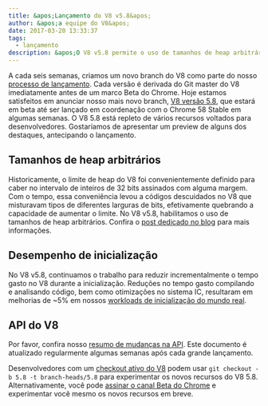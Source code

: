 ```yaml
---
title: &apos;Lançamento do V8 v5.8&apos;
author: &apos;a equipe do V8&apos;
date: 2017-03-20 13:33:37
tags:
  - lançamento
description: &apos;O V8 v5.8 permite o uso de tamanhos de heap arbitrários e melhora o desempenho de inicialização.&apos;
---
```

A cada seis semanas, criamos um novo branch do V8 como parte do nosso [processo de lançamento](/docs/release-process). Cada versão é derivada do Git master do V8 imediatamente antes de um marco Beta do Chrome. Hoje estamos satisfeitos em anunciar nosso mais novo branch, [V8 versão 5.8](https://chromium.googlesource.com/v8/v8.git/+log/branch-heads/5.8), que estará em beta até ser lançado em coordenação com o Chrome 58 Stable em algumas semanas. O V8 5.8 está repleto de vários recursos voltados para desenvolvedores. Gostaríamos de apresentar um preview de alguns dos destaques, antecipando o lançamento.

<!--truncate-->
## Tamanhos de heap arbitrários

Historicamente, o limite de heap do V8 foi convenientemente definido para caber no intervalo de inteiros de 32 bits assinados com alguma margem. Com o tempo, essa conveniência levou a códigos descuidados no V8 que misturavam tipos de diferentes larguras de bits, efetivamente quebrando a capacidade de aumentar o limite. No V8 v5.8, habilitamos o uso de tamanhos de heap arbitrários. Confira o [post dedicado no blog](/blog/heap-size-limit) para mais informações.

## Desempenho de inicialização

No V8 v5.8, continuamos o trabalho para reduzir incrementalmente o tempo gasto no V8 durante a inicialização. Reduções no tempo gasto compilando e analisando código, bem como otimizações no sistema IC, resultaram em melhorias de ~5% em nossos [workloads de inicialização do mundo real](/blog/real-world-performance).

## API do V8

Por favor, confira nosso [resumo de mudanças na API](https://docs.google.com/document/d/1g8JFi8T_oAE_7uAri7Njtig7fKaPDfotU6huOa1alds/edit). Este documento é atualizado regularmente algumas semanas após cada grande lançamento.

Desenvolvedores com um [checkout ativo do V8](/docs/source-code#using-git) podem usar `git checkout -b 5.8 -t branch-heads/5.8` para experimentar os novos recursos do V8 5.8. Alternativamente, você pode [assinar o canal Beta do Chrome](https://www.google.com/chrome/browser/beta.html) e experimentar você mesmo os novos recursos em breve.
